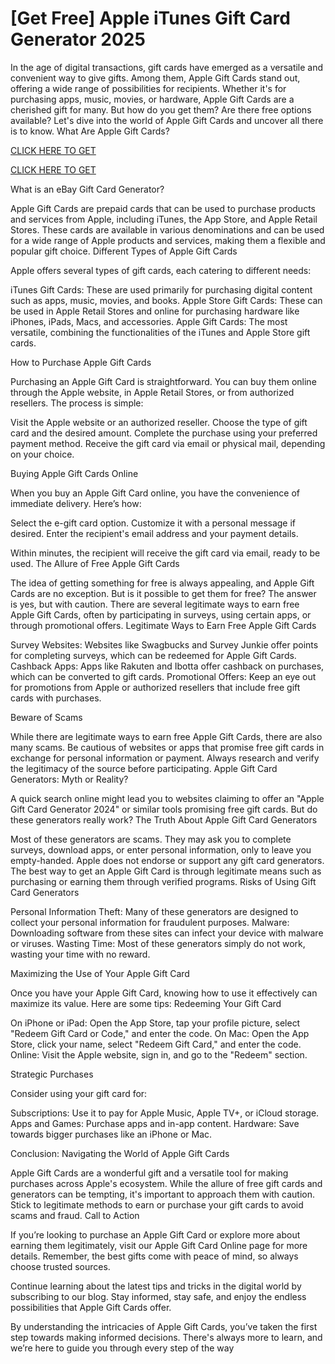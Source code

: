 # [Get Free] Apple iTunes Gift Card Generator 2025

In the age of digital transactions, gift cards have emerged as a versatile and convenient way to give gifts. Among them, Apple Gift Cards stand out, offering a wide range of possibilities for recipients. Whether it's for purchasing apps, music, movies, or hardware, Apple Gift Cards are a cherished gift for many. But how do you get them? Are there free options available? Let's dive into the world of Apple Gift Cards and uncover all there is to know. What Are Apple Gift Cards? 


[CLICK HERE TO GET](https://appbitly.com/get-free-Gift-card)

[CLICK HERE TO GET](https://appbitly.com/get-free-Gift-card)

What is an eBay Gift Card Generator?

Apple Gift Cards are prepaid cards that can be used to purchase products and services from Apple, including iTunes, the App Store, and Apple Retail Stores. These cards are available in various denominations and can be used for a wide range of Apple products and services, making them a flexible and popular gift choice. Different Types of Apple Gift Cards

Apple offers several types of gift cards, each catering to different needs:

iTunes Gift Cards: These are used primarily for purchasing digital content such as apps, music, movies, and books. Apple Store Gift Cards: These can be used in Apple Retail Stores and online for purchasing hardware like iPhones, iPads, Macs, and accessories. Apple Gift Cards: The most versatile, combining the functionalities of the iTunes and Apple Store gift cards.

How to Purchase Apple Gift Cards

Purchasing an Apple Gift Card is straightforward. You can buy them online through the Apple website, in Apple Retail Stores, or from authorized resellers. The process is simple:

Visit the Apple website or an authorized reseller. Choose the type of gift card and the desired amount. Complete the purchase using your preferred payment method. Receive the gift card via email or physical mail, depending on your choice.

Buying Apple Gift Cards Online

When you buy an Apple Gift Card online, you have the convenience of immediate delivery. Here’s how:

Select the e-gift card option. Customize it with a personal message if desired. Enter the recipient's email address and your payment details.

Within minutes, the recipient will receive the gift card via email, ready to be used. The Allure of Free Apple Gift Cards

The idea of getting something for free is always appealing, and Apple Gift Cards are no exception. But is it possible to get them for free? The answer is yes, but with caution. There are several legitimate ways to earn free Apple Gift Cards, often by participating in surveys, using certain apps, or through promotional offers. Legitimate Ways to Earn Free Apple Gift Cards

Survey Websites: Websites like Swagbucks and Survey Junkie offer points for completing surveys, which can be redeemed for Apple Gift Cards. Cashback Apps: Apps like Rakuten and Ibotta offer cashback on purchases, which can be converted to gift cards. Promotional Offers: Keep an eye out for promotions from Apple or authorized resellers that include free gift cards with purchases.

Beware of Scams

While there are legitimate ways to earn free Apple Gift Cards, there are also many scams. Be cautious of websites or apps that promise free gift cards in exchange for personal information or payment. Always research and verify the legitimacy of the source before participating. Apple Gift Card Generators: Myth or Reality?

A quick search online might lead you to websites claiming to offer an "Apple Gift Card Generator 2024" or similar tools promising free gift cards. But do these generators really work? The Truth About Apple Gift Card Generators

Most of these generators are scams. They may ask you to complete surveys, download apps, or enter personal information, only to leave you empty-handed. Apple does not endorse or support any gift card generators. The best way to get an Apple Gift Card is through legitimate means such as purchasing or earning them through verified programs. Risks of Using Gift Card Generators

Personal Information Theft: Many of these generators are designed to collect your personal information for fraudulent purposes. Malware: Downloading software from these sites can infect your device with malware or viruses. Wasting Time: Most of these generators simply do not work, wasting your time with no reward.

Maximizing the Use of Your Apple Gift Card

Once you have your Apple Gift Card, knowing how to use it effectively can maximize its value. Here are some tips: Redeeming Your Gift Card

On iPhone or iPad: Open the App Store, tap your profile picture, select "Redeem Gift Card or Code," and enter the code. On Mac: Open the App Store, click your name, select "Redeem Gift Card," and enter the code. Online: Visit the Apple website, sign in, and go to the "Redeem" section.

Strategic Purchases

Consider using your gift card for:

Subscriptions: Use it to pay for Apple Music, Apple TV+, or iCloud storage. Apps and Games: Purchase apps and in-app content. Hardware: Save towards bigger purchases like an iPhone or Mac.

Conclusion: Navigating the World of Apple Gift Cards

Apple Gift Cards are a wonderful gift and a versatile tool for making purchases across Apple's ecosystem. While the allure of free gift cards and generators can be tempting, it's important to approach them with caution. Stick to legitimate methods to earn or purchase your gift cards to avoid scams and fraud. Call to Action

If you’re looking to purchase an Apple Gift Card or explore more about earning them legitimately, visit our Apple Gift Card Online page for more details. Remember, the best gifts come with peace of mind, so always choose trusted sources.

Continue learning about the latest tips and tricks in the digital world by subscribing to our blog. Stay informed, stay safe, and enjoy the endless possibilities that Apple Gift Cards offer.

By understanding the intricacies of Apple Gift Cards, you’ve taken the first step towards making informed decisions. There's always more to learn, and we’re here to guide you through every step of the way